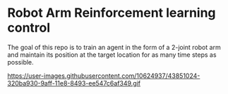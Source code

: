 # Robot Arm Reinforcement learning control

The goal of this repo is to train an agent in the form of a 2-joint robot arm and maintain its position at the target location for as many time steps as possible.

https://user-images.githubusercontent.com/10624937/43851024-320ba930-9aff-11e8-8493-ee547c6af349.gif
